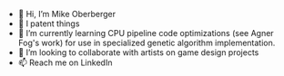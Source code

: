 - 👋 Hi, I’m Mike Oberberger
- 👀 I patent things
- 🌱 I’m currently learning CPU pipeline code optimizations (see Agner Fog's work) for use in specialized genetic algorithm implementation.
- 💞️ I’m looking to collaborate with artists on game design projects
- 📫 Reach me on LinkedIn

<!---
moberberger/moberberger is a ✨ special ✨ repository because its `README.md` (this file) appears on your GitHub profile.
You can click the Preview link to take a look at your changes.
--->
